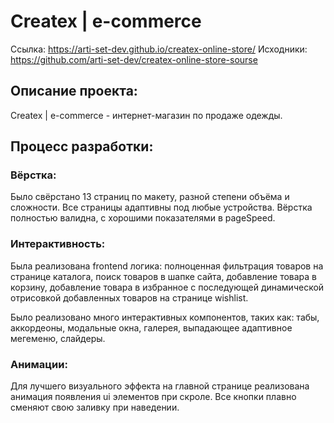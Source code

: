 # Createx | e-commerce
Ссылка: https://arti-set-dev.github.io/createx-online-store/
Исходники: https://github.com/arti-set-dev/createx-online-store-sourse

## Описание проекта:

Createx | e-commerce - интернет-магазин по продаже одежды. 

## Процесс разработки:

### Вёрстка:

Было свёрстано 13 страниц по макету, разной степени объёма и сложности. Все страницы адаптивны под любые устройства. Вёрстка полностью валидна, с хорошими показателями в pageSpeed.

### Интерактивность: 

Была реализована frontend логика: полноценная фильтрация товаров на странице каталога, поиск товаров в шапке сайта, добавление товара в корзину, добавление товара в избранное с последующей динамической отрисовкой добавленных товаров на странице wishlist. 

Было реализовано много интерактивных компонентов, таких как: табы, аккордеоны, модальные окна, галерея, выпадающее адаптивное мегеменю, слайдеры. 

### Анимации: 

Для лучшего визуального эффекта на главной странице реализована анимация появления ui элементов при скроле. Все кнопки плавно сменяют свою заливку при наведении.
